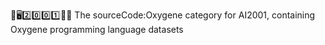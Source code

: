 🧠️🖥️2️⃣️0️⃣️0️⃣️1️⃣️💾️📜️ The sourceCode:Oxygene category for AI2001, containing Oxygene programming language datasets
